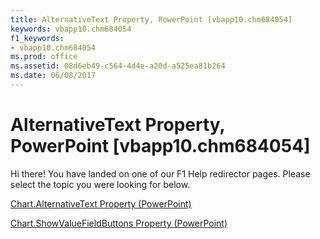 ```yaml
---
title: AlternativeText Property, PowerPoint [vbapp10.chm684054]
keywords: vbapp10.chm684054
f1_keywords:
- vbapp10.chm684054
ms.prod: office
ms.assetid: 08d6eb49-c564-4d4e-a20d-a525ea81b264
ms.date: 06/08/2017
---
```



# AlternativeText Property, PowerPoint [vbapp10.chm684054]

Hi there! You have landed on one of our F1 Help redirector pages. Please select the topic you were looking for below.

[Chart.AlternativeText Property (PowerPoint)](http://msdn.microsoft.com/library/bdded8b9-5f6e-dd83-db04-0ce180bd2552%28Office.15%29.aspx)

[Chart.ShowValueFieldButtons Property (PowerPoint)](http://msdn.microsoft.com/library/c56b12ac-71ef-a6b5-c66f-3cbe1c62a4c8%28Office.15%29.aspx)


